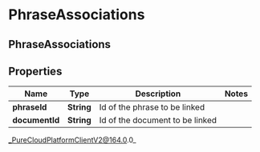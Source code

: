 # PhraseAssociations

## PhraseAssociations

## Properties

|Name | Type | Description | Notes|
|------------ | ------------- | ------------- | -------------|
| **phraseId** | **String** | Id of the phrase to be linked | |
| **documentId** | **String** | Id of the document to be linked | |



_PureCloudPlatformClientV2@164.0.0_
